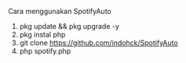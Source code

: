 Cara menggunakan SpotifyAuto
1. pkg update && pkg upgrade -y
2. pkg instal php
3. git clone https://github.com/indohck/SpotifyAuto
4. php spotify.php

